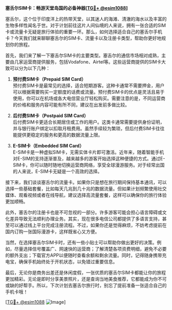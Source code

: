 **塞舌尔SIM卡：畅游天堂岛国的必备神器[[TG💪+ @esim1088](https://t.me/s/esim1088)]**

塞舌尔，这个位于印度洋上的热带天堂，以其迷人的海滩、清澈的海水以及丰富的生物多样性闻名于世。对于计划前往这片人间仙境的人来说，拥有一张合适的SIM卡或流量卡无疑是旅行体验的重要一环。那么，如何选择适合自己的塞舌尔手机卡？今天我们就来聊聊塞舌尔的SIM卡、流量卡以及注册卡类型，帮助你更好地规划你的旅程。

首先，我们来了解一下塞舌尔SIM卡的主要类型。塞舌尔的通信市场相对成熟，主要由几家运营商提供服务，包括Vodafone、Airtel等。这些运营商提供的SIM卡大致可以分为以下几种：

1. **预付费SIM卡（Prepaid SIM Card）**  
   预付费SIM卡是最常见的选择，适合短期游客。这种卡通常不需要押金，用户可以根据需要购买一定额度的话费或流量。预付费SIM卡的优点是灵活且易于使用，你可以在机场或各大电信营业厅轻松购买。需要注意的是，不同运营商的价格和服务内容可能有所不同，建议在出发前多做比较。

2. **后付费SIM卡（Postpaid SIM Card）**  
   后付费SIM卡更适合长期居住或工作的用户。这类卡通常需要提供身份证明，并与银行账户绑定以扣取月租费用。虽然手续较为繁琐，但后付费SIM卡往往能提供更稳定的服务和更高的数据流量上限。

3. **E-SIM卡（Embedded SIM Card）**  
   E-SIM卡是一种虚拟SIM卡，无需实体卡片即可激活。近年来，随着智能手机对E-SIM的支持逐渐普及，越来越多的游客开始选择这种便捷的方式。通过E-SIM卡，你可以随时随地切换运营商网络，享受全球漫游服务。对于经常出国的人来说，E-SIM卡无疑是一个高效的选择。

接下来，我们谈谈塞舌尔的流量卡。如果你只是想在旅行期间保持基本通讯，可以选择一些基础套餐，比如每天几兆到几十兆的数据流量。但如果计划频繁使用社交媒体、观看视频或者在线导航，建议选择高流量套餐，这样可以确保你的旅行体验更加顺畅。

此外，塞舌尔的注册卡也是不可忽视的一部分。许多游客可能会担心语言障碍或文化差异导致无法顺利办理业务。其实，现在很多电信公司都提供了多语言支持，甚至可以通过线上平台完成注册流程。不过，如果你还是觉得麻烦，不妨考虑提前在国内订购一张国际漫游卡，这样既省心又方便。

当然，在选择塞舌尔SIM卡时，还有一些小贴士可以帮助你做出更好的决策。例如，尽量选择信号覆盖广、网速快的运营商；了解清楚各项资费明细，避免不必要的额外支出；下载官方APP以便随时查看余额和剩余流量。同时，记得随身携带充电宝，确保手机始终处于开机状态，以免错过重要信息。

最后，无论你是商务出差还是休闲度假，一张优质的塞舌尔SIM卡都能让你的旅程更加精彩。无论是即时分享美景照片，还是查询当地美食推荐，它都能成为你不可或缺的好帮手。所以，下次计划去塞舌尔旅行时，别忘了提前准备一张适合自己的手机卡哦！

[[TG💪+ @esim1088](https://t.me/s/esim1088) ![Image](https://i.postimg.cc/4NQfJmqS/Snipaste-2025-05-13-00-14-12.png)]